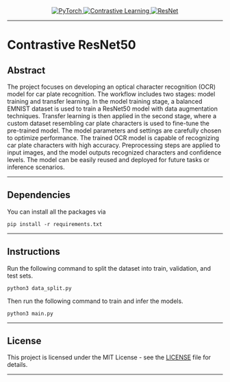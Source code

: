 <div align="center">
  <a href="https://pytorch.org/">
    <img src="https://img.shields.io/badge/PyTorch-%23EE4C2C.svg?style=for-the-badge&logo=PyTorch&logoColor=white" alt="PyTorch">
  </a>
  <a href="https://encord.com/blog/guide-to-contrastive-learning/">
    <img src="https://img.shields.io/badge/Contrastive%20Learning-0066CC?style=for-the-badge" alt="Contrastive Learning">
  </a>
  <a href="https://en.wikipedia.org/wiki/Residual_neural_network">
    <img src="https://img.shields.io/badge/ResNet-FFB266?style=for-the-badge" alt="ResNet">
  </a>
</div>

<hr/>

# Contrastive ResNet50

## Abstract
The project focuses on developing an optical character recognition (OCR) model for car plate recognition. The workflow includes two stages: model training and transfer learning. In the model training stage, a balanced EMNIST dataset is used to train a ResNet50 model with data augmentation techniques. Transfer learning is then applied in the second stage, where a custom dataset resembling car plate characters is used to fine-tune the pre-trained model. The model parameters and settings are carefully chosen to optimize performance. The trained OCR model is capable of recognizing car plate characters with high accuracy. Preprocessing steps are applied to input images, and the model outputs recognized characters and confidence levels. The model can be easily reused and deployed for future tasks or inference scenarios.

<hr/>

## Dependencies
You can install all the packages via
```
pip install -r requirements.txt
```

<hr/>

## Instructions
Run the following command to split the dataset into train, validation, and test sets.  
```
python3 data_split.py
```  
Then run the following command to train and infer the models.
```
python3 main.py
```

<hr/>

## License
This project is licensed under the MIT License - see the [LICENSE](LICENSE) file for details.

<hr/>


